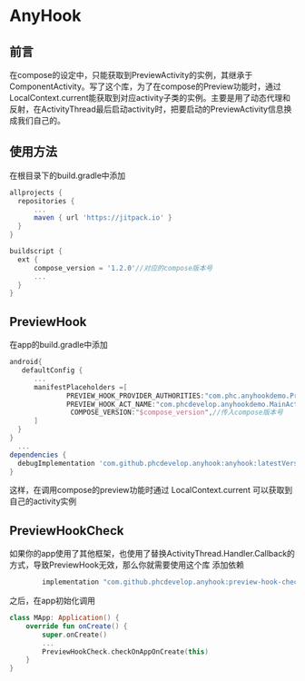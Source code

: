 # AnyHook 
## 前言
在compose的设定中，只能获取到PreviewActivity的实例，其继承于ComponentActivity。写了这个库，为了在compose的Preview功能时，通过LocalContext.current能获取到对应activity子类的实例。主要是用了动态代理和反射，在ActivityThread最后启动activity时，把要启动的PreviewActivity信息换成我们自己的。

## 使用方法
  在根目录下的build.gradle中添加
  ```gradle
  allprojects {
    repositories {
        ...
        maven { url 'https://jitpack.io' }
    }
  }
  
  buildscript {
    ext {
        compose_version = '1.2.0'//对应的compose版本号
        ...
    }
}
  ```
## PreviewHook
  在app的build.gradle中添加
  ```gradle
  android{
     defaultConfig {
        ...
        manifestPlaceholders =[
                PREVIEW_HOOK_PROVIDER_AUTHORITIES:"com.phc.anyhookdemo.PreviewHookProvider",//给provider提供的authorities,随便填，保证不重复就行
                PREVIEW_HOOK_ACT_NAME:"com.phcdevelop.anyhookdemo.MainActivity",//填写需要替换成的activity，需要是ComponentActivity的子类（不需要在manifest中注册）的全包名
                 COMPOSE_VERSION:"$compose_version",//传入compose版本号
        ]
    }
  }
    ...
  dependencies {
    debugImplementation 'com.github.phcdevelop.anyhook:anyhook:latestVersion'
  }
  ```

这样，在调用compose的preview功能时通过 LocalContext.current 可以获取到自己的activity实例

## PreviewHookCheck
如果你的app使用了其他框架，也使用了替换ActivityThread.Handler.Callback的方式，导致PreviewHook无效，那么你就需要使用这个库
添加依赖
```gradle
        implementation "com.github.phcdevelop.anyhook:preview-hook-check:$anyhookVersion"
```
之后，在app初始化调用
```kotlin
class MApp: Application() {
    override fun onCreate() {
        super.onCreate()
        ...
        PreviewHookCheck.checkOnAppOnCreate(this)
    }
}
```
